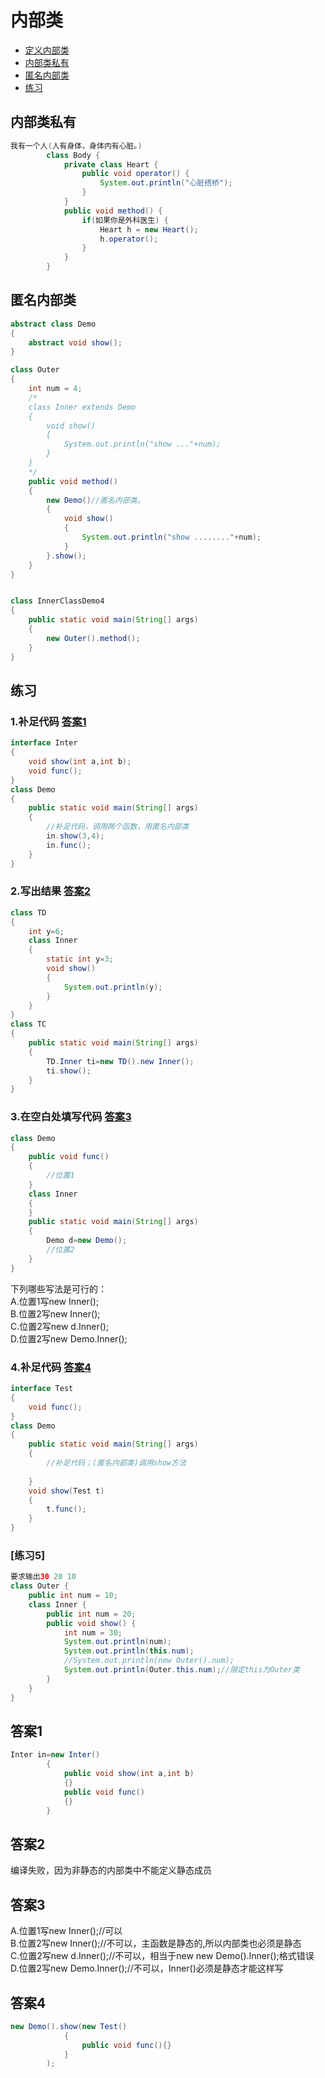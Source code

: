 # 内部类
- [定义内部类](https://github.com/WhCannon/JavaSE/tree/master/Inner-class/定义内部类.MD)
- [内部类私有](#内部类私有)
- [匿名内部类](#匿名内部类)
- [练习](#练习)




## 内部类私有
```java
我有一个人(人有身体，身体内有心脏。)
		class Body {
			private class Heart {
				public void operator() {
					System.out.println("心脏搭桥");
				}
			}
			public void method() {
				if(如果你是外科医生) {
					Heart h = new Heart();
					h.operator();
				}
			}
		}
```


## 匿名内部类
```java
abstract class Demo
{
	abstract void show();
}

class Outer
{
	int num = 4;
	/*
	class Inner extends Demo
	{
		void show()
		{
			System.out.println("show ..."+num);
		}
	}
	*/
	public void method()
	{
		new Demo()//匿名内部类。
		{
			void show()
			{
				System.out.println("show ........"+num);
			}
		}.show();
	}
}


class InnerClassDemo4 
{
	public static void main(String[] args) 
	{
		new Outer().method();
	}
}
```


## 练习
### 1.补足代码 [答案1](#答案1)
```java
interface Inter
{
	void show(int a,int b);
	void func();
}
class Demo 
{
	public static void main(String[] args)
	{
		//补足代码，调用两个函数，用匿名内部类
		in.show(3,4);
		in.func();
	}
}
```

### 2.写出结果 [答案2](#答案2)
```java
class TD
{
	int y=6;
	class Inner
	{
		static int y=3;
		void show()
		{
			System.out.println(y);
		}
	}
}
class TC
{
	public static void main(String[] args)
	{
		TD.Inner ti=new TD().new Inner();
		ti.show();
	}
}
```


### 3.在空白处填写代码 [答案3](#答案3)
```java
class Demo
{
	public void func()
	{
		//位置1
	}
	class Inner
	{
	}
	public static void main(String[] args)
	{
		Demo d=new Demo();
		//位置2
	}
}
```
下列哪些写法是可行的：  
A.位置1写new Inner();  
B.位置2写new Inner();  
C.位置2写new d.Inner();  
D.位置2写new Demo.Inner();   


### 4.补足代码 [答案4](#答案4)
```java
interface Test
{
	void func();
}
class Demo
{
	public static void main(String[] args)
	{
		//补足代码；(匿名内部类)调用show方法
		
	}
	void show(Test t)
	{
		t.func();
	}
}
```

### [练习5]
```java
要求输出30 20 10
class Outer {
	public int num = 10;
	class Inner {
		public int num = 20;
		public void show() {
			int num = 30;
			System.out.println(num);
			System.out.println(this.num);
			//System.out.println(new Outer().num);
			System.out.println(Outer.this.num);//限定this为Outer类
		}
	}
}
```



## 答案1
```java
Inter in=new Inter()
		{
			public void show(int a,int b)
			{}
			public void func()
			{}
		}
```

## 答案2
编译失败，因为非静态的内部类中不能定义静态成员


## 答案3
A.位置1写new Inner();//可以  
B.位置2写new Inner();//不可以，主函数是静态的,所以内部类也必须是静态  
C.位置2写new d.Inner();//不可以，相当于new new Demo().Inner();格式错误  
D.位置2写new Demo.Inner();//不可以，Inner()必须是静态才能这样写  


## 答案4
```java
new Demo().show(new Test()
			{
				public void func(){}
			}
		);
```
